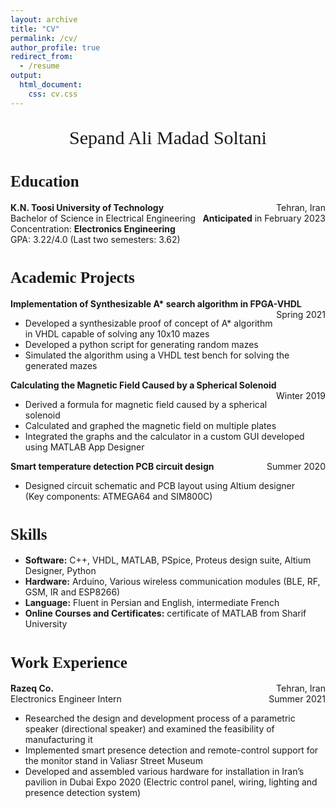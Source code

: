 ```yaml
---
layout: archive
title: "CV"
permalink: /cv/
author_profile: true
redirect_from:
  - /resume
output:
  html_document:
    css: cv.css
---
```


<!-- {% include base_path %} -->

 <p style="text-align:center;font-size:30px;font-family:Times New Roman">
    Sepand Ali Madad Soltani
 </p>

<p style="text-align:left;">
    <h1>
        <span style="font-family:Times New Roman;font-size:25px">
       Education
    </span></h1>
    <b>K.N. Toosi University of Technology </b>
    <span style="float:right;">Tehran, Iran
          </span>
    <br>Bachelor of Science in Electrical Engineering
    <span style="float:right;">
                  <b>Anticipated</b> in February 2023
              </span>
    <br> Concentration: <b>Electronics Engineering</b>
    <br> GPA: 3.22/4.0 (Last two semesters: 3.62)
</p>


<p style="text-align:left;">
    <h1>
        <span style="font-family:Times New Roman;font-size:25px">
      Academic Projects
      </span></h1>
    <b>
Implementation of Synthesizable A* search algorithm in FPGA-VHDL </b>
    <span style="float:right;">Spring 2021
      </span>
    <ul>
        <li>Developed a synthesizable proof of concept of A* algorithm in VHDL capable of solving any 10x10 mazes</li>
        <li>Developed a python script for generating random mazes</li>
        <li>Simulated the algorithm using a VHDL test bench for solving the generated mazes</li>
    </ul>
    <b>
Calculating the Magnetic Field Caused by a Spherical Solenoid </b>
    <span style="float:right;">Winter 2019
      </span>
    <ul>
        <li>Derived a formula for magnetic field caused by a spherical solenoid </li>
        <li>Calculated and graphed the magnetic field on multiple plates</li>
        <li>Integrated the graphs and the calculator in a custom GUI developed using MATLAB App Designer</li>
    </ul>
    <b>
Smart temperature detection PCB circuit design	
 </b>
    <span style="float:right;">Summer 2020
      </span>
    <ul>
        <li>Designed circuit schematic and PCB layout using Altium designer 
        <br>(Key components: ATMEGA64 and SIM800C) </li>
    </ul>
</p>

<p style="text-align:left;">
    <h1>
        <span style="font-family:Times New Roman;font-size:25px">
      Skills
      </span></h1>
  <ul>
    <li> <b> Software:</b> C++, VHDL, MATLAB, PSpice, Proteus design suite, Altium Designer, Python </li>
    <li> <b> Hardware:</b> Arduino, Various wireless communication modules (BLE, RF, GSM, IR and ESP8266) </li>
    <li> <b> Language:</b> Fluent in Persian and English, intermediate French </li>
    <li> <b> Online Courses and Certificates:</b> certificate of MATLAB from Sharif University  </li>
  </ul>
</p>

<p style="text-align:left;">
    <h1>
        <span style="font-family:Times New Roman;font-size:25px">
       Work Experience
    </span></h1>
    <b>Razeq Co. </b>
    <span style="float:right;">Tehran, Iran
          </span>
    <br>Electronics Engineer Intern
    <span style="float:right;">
                 Summer 2021
              </span>
    <ul>
        <li> Researched the design and development process of a parametric speaker (directional speaker) and examined the feasibility of manufacturing it</li>
        <li>Implemented smart presence detection and remote-control support for the monitor stand in Valiasr Street Museum </li>
        <li> Developed and assembled various hardware for installation in Iran’s pavilion in Dubai Expo 2020 (Electric control panel, wiring, lighting and presence detection system)</li>
    </ul>
</p>
<!-- 
Projects
======
  <ul>{% for post in site.projects %}
    {% include archive-single-cv.html %}
  {% endfor %}</ul>

WORK EXPERIENCE 